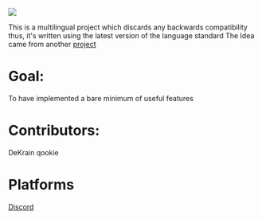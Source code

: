 <p align = 'left'>
  <img src='https://media.discordapp.net/attachments/809063919409823754/818158211265855608/HackySTLlogo2.png'>
</p>

This is a multilingual project which discards any backwards compatibility 
thus, it's written using the latest version of the language standard
The Idea came from another [project](https://github.com/LegatAbyssWalker/amazingCode) 

# Goal:
  To have implemented a bare minimum of useful features
  
# Contributors:
  DeKrain
  qookie

# Platforms
  [Discord](https://discord.gg/c68PPWrYW7)

